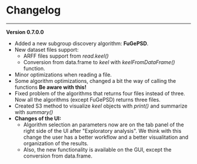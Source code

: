 # Changelog

----

**Version 0.7.0.0**

* Added a new subgroup discovery algorithm: **FuGePSD**.
* New dataset files support: 
    + ARFF files support from *read.keel()* 
    + Conversion from data.frame to *keel* with *keelFromDataFrame()* function.
* Minor optimizations when reading a file.
* Some algorithm optimizations, changed a bit the way of calling the functions **Be aware with this!**
* Fixed problem of the algorithms that returns four files instead of three. Now all the algorithms (except FuGePSD) returns three files.
* Created S3 method to visualize *keel* objects with *print()* and summarize with *summary()*
* **Changes of the UI:**
    + Algorithm selection an parameters now are on the tab panel of the right side of the UI after "Exploratory analysis". We think with this change the user has a better workflow and a better visualitation and organization of the results.
    + Also, the new functionality is available on the GUI, except the conversion from data.frame.
